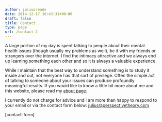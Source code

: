 ```yaml
---
author: juliusreade
date: 2014-12-17 10:43:31+00:00
draft: false
title: Contact
type: page
url: /contact-2
---
```


A large portion of my day is spent talking to people about their mental health issues (though usually my problems as well), be it with my friends or strangers over the internet. I find the intimacy attractive and we always end up learning something each other and so it is always a valuable experience.

While I maintain that the best way to understand something is to study it inside and out, not everyone has that sort of privilege. Often the simple act of talking to someone about your issues can produce profoundly meaningful results. If you would like to know a little bit more about me and this website, please read my [about page](http://perspectivetheory.com/about/).

I currently do not charge for advice and I am more than happy to respond to your email or via the contact form below: [julius@perspectivetheory.com](mailto:julius@perspectivetheory.com)

[contact-form]



 
